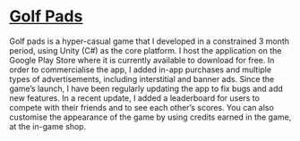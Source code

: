 # [Golf Pads](https://golfpads.page.link/appstore)

Golf pads is a hyper-casual game that I developed in a constrained 3 month period, using Unity (C#) as the core platform. I host the application on the Google Play Store where it is currently available to download for free.  In order to commercialise the app, I added in-app purchases and multiple types of advertisements, including interstitial and banner ads. Since the game’s launch, I have been regularly updating the app to fix bugs and add new features. In a recent update, I added a leaderboard for users to compete with their friends and to see each other’s scores. You can also customise the appearance of the game by using credits earned in the game, at the in-game shop.
